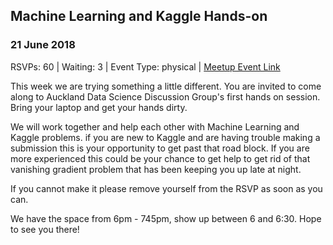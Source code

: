 ## Machine Learning and Kaggle Hands-on
### 21 June 2018
RSVPs: 60 | Waiting: 3 | Event Type: physical | [Meetup Event Link](https://www.meetup.com/Data-Science-Discussion-Auckland/events/246203273)

This week we are trying something a little different. You are invited to come along to Auckland Data Science Discussion Group's first hands on session. Bring your laptop and get your hands dirty.

We will work together and help each other with Machine Learning and Kaggle problems. if you are new to Kaggle and are having trouble making a submission this is your opportunity to get past that road block. If you are more experienced this could be your chance to get help to get rid of that vanishing gradient problem that has been keeping you up late at night.

If you cannot make it please remove yourself from the RSVP as soon as you can.

We have the space from 6pm - 745pm, show up between 6 and 6:30. Hope to see you there!
